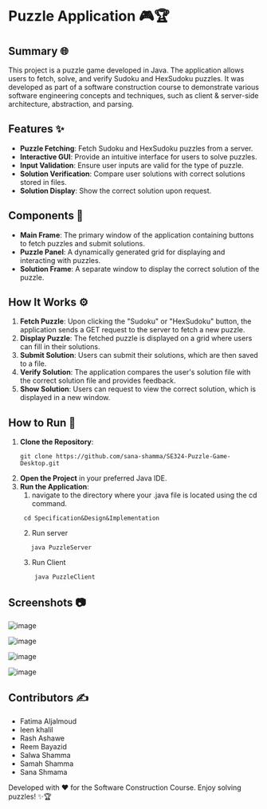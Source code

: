 
# Puzzle Application 🎮🏆

## Summary 🌐

This project is a puzzle game developed in Java. The application allows users to fetch, solve, and verify Sudoku and HexSudoku puzzles. It was developed as part of a software construction course to demonstrate various software engineering concepts and techniques, such as client & server-side architecture, abstraction, and parsing.

## Features ✨

- **Puzzle Fetching**: Fetch Sudoku and HexSudoku puzzles from a server.
- **Interactive GUI**: Provide an intuitive interface for users to solve puzzles.
- **Input Validation**: Ensure user inputs are valid for the type of puzzle.
- **Solution Verification**: Compare user solutions with correct solutions stored in files.
- **Solution Display**: Show the correct solution upon request.

## Components  📂

- **Main Frame**: The primary window of the application containing buttons to fetch puzzles and submit solutions.
- **Puzzle Panel**: A dynamically generated grid for displaying and interacting with puzzles.
- **Solution Frame**: A separate window to display the correct solution of the puzzle.

## How It Works ⚙️

1. **Fetch Puzzle**: Upon clicking the "Sudoku" or "HexSudoku" button, the application sends a GET request to the server to fetch a new puzzle.
2. **Display Puzzle**: The fetched puzzle is displayed on a grid where users can fill in their solutions.
3. **Submit Solution**: Users can submit their solutions, which are then saved to a file.
4. **Verify Solution**: The application compares the user's solution file with the correct solution file and provides feedback.
5. **Show Solution**: Users can request to view the correct solution, which is displayed in a new window.

## How to Run 📑

1. **Clone the Repository**: 
    ```
    git clone https://github.com/sana-shamma/SE324-Puzzle-Game-Desktop.git
    ```
2. **Open the Project** in your preferred Java IDE.
3. **Run the Application**:
   1. navigate to the directory where your .java file is located using the cd command.
     ```
      cd Specification&Design&Implementation
    ```
   2. Run server
   ```
      java PuzzleServer
   ```
   3. Run Client
    ```
        java PuzzleClient
    ```

## Screenshots 📷

![image](https://github.com/SalwaSh/SE324-Puzzle-Game-Phase2/assets/97047182/525b1ee0-ce78-4e04-b36f-b44e8390d334)

![image](https://github.com/SalwaSh/SE324-Puzzle-Game-Phase2/assets/97047182/ae6dd09e-1182-4023-b373-9be938561c0e)

![image](https://github.com/SalwaSh/SE324-Puzzle-Game-Phase2/assets/97047182/91c042cd-3777-4635-b821-7c4dfe1c4e15)

![image](https://github.com/SalwaSh/SE324-Puzzle-Game-Phase2/assets/97047182/01c45040-7862-442f-9766-39838a3eeda8)


## Contributors ✍️

- Fatima Aljalmoud
- leen khalil
- Rash Ashawe
- Reem Bayazid
- Salwa Shamma
- Samah Shamma
- Sana Shmama

Developed with ❤️ for the Software Construction Course. Enjoy solving puzzles! ✨🏆
